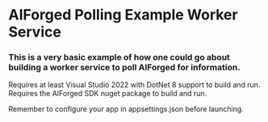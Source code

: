 # AIForged Polling Example Worker Service
### This is a very basic example of how one could go about building a worker service to poll AIForged for information.

Requires at least Visual Studio 2022 with DotNet 8 support to build and run.
Requires the AIForged SDK nuget package to build and run.

Remember to configure your app in appsettings.json before launching.